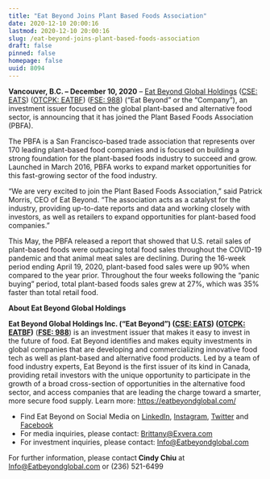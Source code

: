 ```yaml
---
title: "Eat Beyond Joins Plant Based Foods Association"
date: 2020-12-10 20:00:16
lastmod: 2020-12-10 20:00:16
slug: /eat-beyond-joins-plant-based-foods-association
draft: false
pinned: false
homepage: false
uuid: 8094
---
```

<p><strong>Vancouver, B.C. – December 10, 2020</strong> – <a href="https://eatbeyondglobal.com/">Eat Beyond Global Holdings</a> (<a href="https://thecse.com/en/listings/diversified-industries/eat-beyond-global-holdings-inc">CSE: EATS</a>) (<a href="https://www.otcmarkets.com/stock/EATBF/overview">OTCPK: EATBF</a>) (<a href="https://www.boerse-frankfurt.de/equity/eat-beyond-global-hldgs">FSE: 988</a>) (“Eat Beyond” or the “Company”), an investment issuer focused on the global plant-based and alternative food sector, is announcing that it has joined the Plant Based Foods Association (PBFA).</p>
<p>The PBFA is a San Francisco-based trade association that represents over 170 leading plant-based food companies and is focused on building a strong foundation for the plant-based foods industry to succeed and grow. Launched in March 2016, PBFA works to expand market opportunities for this fast-growing sector of the food industry.</p>
<p>“We are very excited to join the Plant Based Foods Association,” said Patrick Morris, CEO of Eat Beyond. “The association acts as a catalyst for the industry, providing up-to-date reports and data and working closely with investors, as well as retailers to expand opportunities for plant-based food companies.”</p>
<p>This May, the PBFA released a report that showed that U.S. retail sales of plant-based foods were outpacing total food sales throughout the COVID-19 pandemic and that animal meat sales are declining. During the 16-week period ending April 19, 2020, plant-based food sales were up 90% when compared to the year prior. Throughout the four weeks following the “panic buying” period, total plant-based foods sales grew at 27%, which was 35% faster than total retail food.</p>
<p><strong>About Eat Beyond Global Holdings</strong></p>
<p><strong>Eat Beyond Global Holdings Inc. (“Eat Beyond”) (<a href="https://thecse.com/en/listings/diversified-industries/eat-beyond-global-holdings-inc">CSE: EATS</a>) (<a href="https://www.otcmarkets.com/stock/EATBF/overview">OTCPK: EATBF</a>)</strong> (<strong><a href="https://www.boerse-frankfurt.de/equity/eat-beyond-global-hldgs">FSE: 988</a></strong>) is an investment issuer that makes it easy to invest in the future of food. Eat Beyond identifies and makes equity investments in global companies that are developing and commercializing innovative food tech as well as plant-based and alternative food products. Led by a team of food industry experts, Eat Beyond is the first issuer of its kind in Canada, providing retail investors with the unique opportunity to participate in the growth of a broad cross-section of opportunities in the alternative food sector, and access companies that are leading the charge toward a smarter, more secure food supply. Learn more: <a href="https://eatbeyondglobal.com/">https://eatbeyondglobal.com/</a></p>
<ul>
<li>Find Eat Beyond on Social Media on <a href="https://www.linkedin.com/company/eat-beyond-global-holdings">LinkedIn</a>, <a href="https://www.instagram.com/eatbeyondglobal/">Instagram</a>, <a href="http://twitter.com/eatbeyondglobal">Twitter</a> and <a href="https://www.facebook.com/eatbeyondglobal">Facebook</a></li>
<li>For media inquiries, please contact: <a href="mailto:Brittany@Exvera.com">Brittany@Exvera.com</a></li>
<li>For investment inquiries, please contact: <a href="mailto:Info@Eatbeyondglobal.com">I</a><a href="mailto:Info@Eatbeyondglobal.com">nfo@Eatbeyondglobal.com</a></li>
</ul>
<p>For further information, please contact<strong> Cindy Chiu</strong> at <a href="mailto:Info@Eatbeyondglobal.com">Info@Eatbeyondglobal.com</a> or (236) 521-6499</p>
